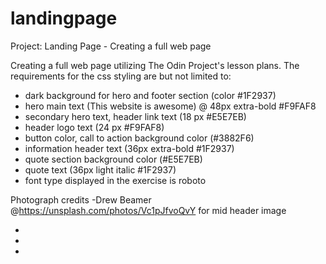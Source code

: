 # landingpage

Project: Landing Page - Creating a full web page

Creating a full web page utilizing The Odin Project's lesson plans.
The requirements for the css styling are but not limited to:

- dark background for hero and footer section (color #1F2937)
- hero main text (This website is awesome) @ 48px extra-bold #F9FAF8
- secondary hero text, header link text (18 px #E5E7EB)
- header logo text (24 px #F9FAF8)
- button color, call to action background color (#3882F6)
- information header text (36px extra-bold #1F2937)
- quote section background color (#E5E7EB)
- quote text (36px light italic #1F2937)
- font type displayed in the exercise is roboto

Photograph credits
-Drew Beamer @https://unsplash.com/photos/Vc1pJfvoQvY for mid header image

-
-
-
